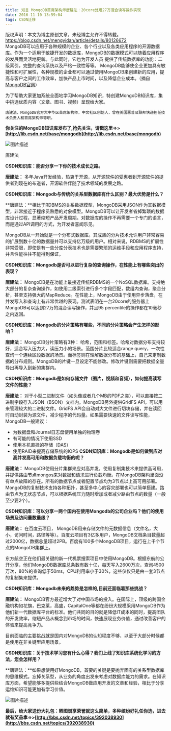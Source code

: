 ```yaml
---
title: 知言 MongoDB首席架构师唐建法：20core处理27万混合读写操作实现
date: 2016-11-10 13:59:04
tags: CSDN迁移
---
```

 版权声明：本文为博主原创文章，未经博主允许不得转载。 https://blog.csdn.net/mengyidan/article/details/80126672   
  MongoDB可以应用于各种规模的企业、各个行业以及各类应用程序的开源数据库。作为一个适用于敏捷开发的数据库，MongoDB的数据模式可以随着应用程序的发展而灵活地更新。与此同时，它也为开发人员 提供了传统数据库的功能：二级索引，完整的查询系统以及严格一致性等等。 MongoDB能够使企业更加具有敏捷性和可扩展性，各种规模的企业都可以通过使用MongoDB来创建新的应用，提高与客户之间的工作效率，加快产品上市时间，以及降低企业成本。（摘自[MongoDB官网](https://www.mongodb.com/cn)）

为了帮助大家更加系统全面地学习MongoDB知识，特创建MongoDB知识库，集中挑选优质内容（文章、图书、视频）呈现给大家。


```
唐建法，MongoDB官方大中华区首席架构师，中文社区创始人，曾在美国惠普及联邦快递担任技术负责人和首席架构师等职。

```
**你关注的MongoDB知识库发布了,抢先关注，请戳这里=>>[http://lib.csdn.net/base/mongodb](http://lib.csdn.net/base/mongodb)**



 ![图片描述](https://img-blog.csdn.net/20161110171657291)



唐建法

**CSDN知识库：能否分享一下你的技术成长之路。**

**唐建法：** 多年Java开发经验，热衷于开源，从开源软件的受惠者到开源软件的提供者到现在的布道者，开源软件伴随了技术领域的发展之路。

**CSDN知识库：Mongodb与传统的关系型数据库有什么区别？最大优势是什么？**

**唐建法：**相比于RDBMS的关系数据模型，MongoDB采用JSON作为其数据模型，非常接近于程序员熟悉的对象模型。MongoDB可以让开发者省掉繁琐的数据库设计过程，显著缩短产品开发周期。对数据库的操作不再需要一个专门的语言，而是通过API调用的方式，为开发者喜闻乐见。

MongoDB从一开始就是一个分布式数据库。其成熟的分片技术允许用户非常容易的扩展到数十亿的数据量并可以支持亿万级的用户。相对来说，RDBMS的扩展性非常受限，即使是有一些分库分表技术也是需要繁琐的运维手段和应用程序支持，并且性能往往不能得到保证。

**CSDN知识库：Mongodb是否可以进行复杂的查询操作，在性能上有哪些突出的表现？**

**唐建法：** MongoDB是在功能上最接近传统RDBMS的一个NoSQL数据库。支持绝大部分的复杂查询操作，如使用二级索引进行多个字段匹配，数组内查询，聚合分析，甚至支持强大的MapReduce。在性能上，MongoDB由于使用异步落盘，在并发写入和查询上有非常优越的表现。测试表明在一台20core的服务器上MongoDB可以达到27万的混合读写操作，并且95 percentile的操作都在10毫秒之内返回。

**CSDN知识库：Mongodb的分片策略有哪些，不同的分片策略会产生怎样的影响？**

**唐建法：** MongoDB分片策略有3种： 哈希，范围和标签。哈希对数据分布支持较好，适合写入压力大，读压力小的场景。范围分片比较适合range query，一次性查询一个连续区段数据的场景。而标签则在理解数据分布的基础上，自己来定制数据的分布规则。MongoDB的片键一旦设定不能修改。修改片键则需要把数据全量导出再导入到新的集群内。

**CSDN知识库：Mongodb是如何存储文件（图片，视频和音频），如何提高读写文件的性能？**

**唐建法：** 对于小型二进制文件（如头像或者几个MB的PDF之类），可以直接按二进制字段存入JSON（BSON）文档内。MongoDB另外提供GridFS API，可以用来管理较大的二进制文件。GridFS API会自动对大文件进行切块存储，并在读回时自动封装为源文件，减少程序的代码量。如果需要快速的文件读写性能，MongoDB一般建议：


  * 为数据盘和Journal日志盘使用单独的物理卷 
  * 有可能的情况下使用SSD 
  * 使用本机直挂的存储（DAS） 
  * 使用RAID来提高存储系统的IOPS **CSDN知识库：Mongodb是如何做到应对高并发高可用和数据负载均衡的呢？**

**唐建法：** MongoDB使用分片集群来应对高并发，使用复制集技术来提供高可用，并提供路由节点mongos来对数据和请求进行负载均衡。在MongoDB架构里面没有单点故障的存在。所有的数据节点或者配置节点均为3节点以上高可用部署。MongoDB的复制技术支持各种拓扑，甚至多中心的容灾部署也可以简单搭建。路由节点为无状态节点，可以根据系统压力随时增加或者减少路由节点的数量（一般至少要2个）。

**CSDN知识库：可以分享一两个国内在使用Mongodb的公司企业吗？他们的使用场景及访问量数量级？**

**唐建法：** 在百度云项目， MongoDB用来存储文件的元数据信息（文件名，大小，访问时间，路径等等）。百度云项目有3亿多用户，MongoDB文档条目数量超过2000亿，数据总量超过2PB。百度有100多个MongoDB项目，运行在上千个节点的MongoDB集群上。

东方航空正在他们最关键的新一代机票搜索项目中使用MongoDB。根据东航的公开分享，他们MongoDB数据库总条数有数十亿，每天写入2600万次，查询4500万次，80%的查询低于50ms，CPU利用率小于30%，这些仅仅只是由一套3节点的复制集来提供。

**CSDN知识库：Mongodb未来的趋势是怎样的,目前还面临着那些挑战？**

**唐建法：** MongoDB官方最近增大了对中国市场的投入。在国际上，顶级的跨国金融机构如花旗，巴克莱，高盛，CapitalOne等都在纷纷大规模采用MongoDB作为他们新一代数据库平台的标准。他们共同的目的就是降低IT成本的同时，提高团队的开发效率，缩短产品从概念到市场的时间，快速展现业务价值，通过改善客户的体验来提高竞争力。

目前面临的主要挑战就是国内对MongoDB的认知程度不够，以至于大部分时候都是使用在非关键型应用场景。

**CSDN知识库：关于技术学习您有什么心得？我们上线了知识库系统化学习的方法，您会怎样用？**

**唐建法：**如果想使用好MongoDB，首要的关键是要抛弃固有的关系型数据库的思维模式。忘掉关系型，从业务的角度出发来考虑对数据库能力的需求。在知识库方面，希望能够多提供些结合MongoDB做应用开发的文章和经验，相比于分享运维知识可能更加有学习价值。



![图片描述](https://img-blog.csdn.net/20161110171549462)

**最后，给大家送份大礼包：晒图谱享荣誉就这么简单，多种缤纷好礼任你选，进去就有奖品拿=>>[http://bbs.csdn.net/topics/392038930](http://bbs.csdn.net/topics/392038930)**

   
  
